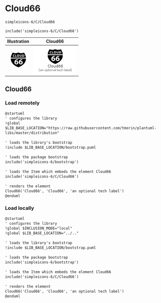 # Cloud66


```text
simpleicons-6/C/Cloud66
```

```text
include('simpleicons-6/C/Cloud66')
```



| Illustration | Cloud66 |
| :---: | :---: |
| ![illustration for Illustration](../../simpleicons-6/C/Cloud66.png) | ![illustration for Cloud66](../../simpleicons-6/C/Cloud66.Local.png) |




## Cloud66

### Load remotely
```plantuml
@startuml
' configures the library
!global $LIB_BASE_LOCATION="https://raw.githubusercontent.com/tmorin/plantuml-libs/master/distribution"

' loads the library's bootstrap
!include $LIB_BASE_LOCATION/bootstrap.puml

' loads the package bootstrap
include('simpleicons-6/bootstrap')

' loads the Item which embeds the element Cloud66
include('simpleicons-6/C/Cloud66')

' renders the element
Cloud66('Cloud66', 'Cloud66', 'an optional tech label')
@enduml
```

### Load locally
```plantuml
@startuml
' configures the library
!global $INCLUSION_MODE="local"
!global $LIB_BASE_LOCATION="../.."

' loads the library's bootstrap
!include $LIB_BASE_LOCATION/bootstrap.puml

' loads the package bootstrap
include('simpleicons-6/bootstrap')

' loads the Item which embeds the element Cloud66
include('simpleicons-6/C/Cloud66')

' renders the element
Cloud66('Cloud66', 'Cloud66', 'an optional tech label')
@enduml
```

